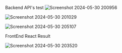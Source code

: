 Backend API's test
![Screenshot 2024-05-30 200956](https://github.com/Priyankamadire/21BD1A05CZ-Full-Stack-Task/assets/108828579/06a7848b-f0b9-4e2e-8da9-3f89699af3c8)
 
![Screenshot 2024-05-30 201029](https://github.com/Priyankamadire/21BD1A05CZ-Full-Stack-Task/assets/108828579/ecfe8ef4-2d37-4813-b514-15c4ae2dc059)

 
![Screenshot 2024-05-30 205107](https://github.com/Priyankamadire/21BD1A05CZ-Full-Stack-Task/assets/108828579/f45f75d1-ae57-411c-b576-41a64fe5d64f)

FrontEnd React Result

![Screenshot 2024-05-30 203520](https://github.com/Priyankamadire/21BD1A05CZ-Full-Stack-Task/assets/108828579/5559ef16-fe2f-4f1c-bca6-ee638856b875)
